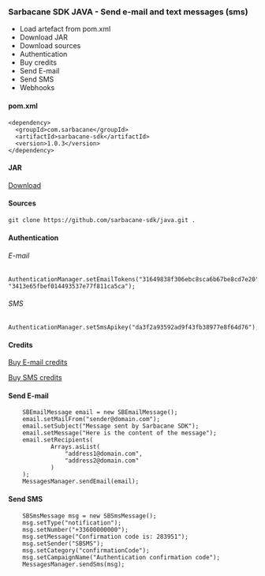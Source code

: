 ### Sarbacane SDK JAVA - Send e-mail and text messages (sms)


* Load artefact from pom.xml
* Download JAR
* Download sources
* Authentication
* Buy credits
* Send E-mail
* Send SMS
* Webhooks

#### pom.xml

```
<dependency>
  <groupId>com.sarbacane</groupId>
  <artifactId>sarbacane-sdk</artifactId>
  <version>1.0.3</version>
</dependency>
```


#### JAR

[Download](https://oss.sonatype.org/service/local/repositories/releases/content/com/sarbacane/sarbacane-sdk/1.0.2/sarbacane-sdk-1.0.3.jar)


#### Sources

```
git clone https://github.com/sarbacane-sdk/java.git .
```


#### Authentication

###### E-mail

```
AuthenticationManager.setEmailTokens("31649838f306ebc8sca6b67be8cd7e20", "3413e65fbef014493537e77f811ca5ca");
```


###### SMS

```
AuthenticationManager.setSmsApikey("da3f2a93592ad9f43fb38977e8f64d76");
```


#### Credits

[Buy E-mail credits](https://fr.tipimail.com/tarifs) 

[Buy SMS credits](https://www.primotexto.com/tarif-sms-web.asp)


#### Send E-mail

```
    SBEmailMessage email = new SBEmailMessage();
    email.setMailFrom("sender@domain.com");
    email.setSubject("Message sent by Sarbacane SDK");
    email.setMessage("Here is the content of the message");
    email.setRecipients(
            Arrays.asList(
                "address1@domain.com",
                "address2@domain.com"
            )
    );
    MessagesManager.sendEmail(email);
```


#### Send SMS

```
    SBSmsMessage msg = new SBSmsMessage();
    msg.setType("notification");
    msg.setNumber("+33600000000");
    msg.setMessage("Confirmation code is: 283951");
    msg.setSender("SBSMS");
    msg.setCategory("confirmationCode");
    msg.setCampaignName("Authentication confirmation code");
    MessagesManager.sendSms(msg);
```

